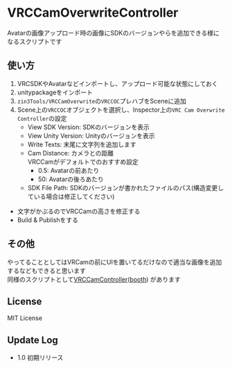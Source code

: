 # VRCCamOverwriteController
Avatarの画像アップロード時の画像にSDKのバージョンやらを追加できる様になるスクリプトです  

## 使い方
1. VRCSDKやAvatarなどインポートし、アップロード可能な状態にしておく
1. unitypackageをインポート
1. `zin3Tools/VRCCamOverwrite`の`VRCCOC`プレハブをSceneに追加
1. Scene上の`VRCCOC`オブジェクトを選択し、Inspector上の`VRC Cam Overwrite Controller`の設定
    - View SDK Version: SDKのバージョンを表示
    - View Unity Version: Unityのバージョンを表示
    - Write Texts: 末尾に文字列を追加します
    - Cam Distance: カメラとの距離  
        VRCCamがデフォルトでのおすすめ設定
        - 0.5: Avatarの前あたり
        - 50: Avatarの後ろあたり
    - SDK File Path: SDKのバージョンが書かれたファイルのパス(構造変更している場合は修正してください)
- 文字がかぶるのでVRCCamの高さを修正する
- Build & Publishをする

## その他
やってることとしてはVRCamの前にUIを置いてるだけなので適当な画像を追加するなどもできると思います  
同様のスクリプトとして[VRCCamController](https://github.com/kmnk/VRCCamController)([booth](https://booth.pm/ja/items/1296842)) があります
## License
MIT License
## Update Log
- 1.0 初期リリース
